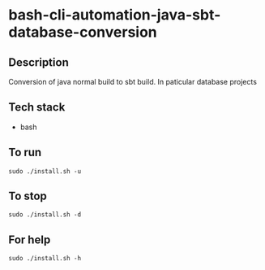 # bash-cli-automation-java-sbt-database-conversion

## Description
Conversion of java normal build
to sbt build. In paticular database
projects

## Tech stack
- bash

## To run
`sudo ./install.sh -u`

## To stop
`sudo ./install.sh -d`

## For help
`sudo ./install.sh -h`
